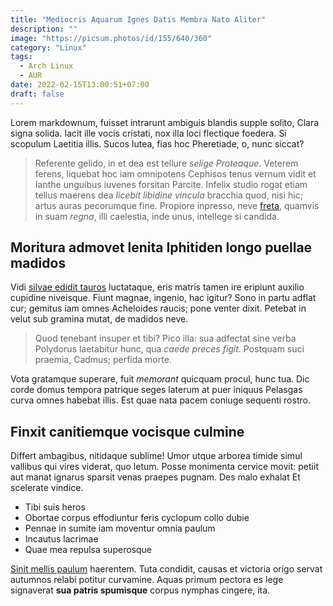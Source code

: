 ```yaml
---
title: "Mediocris Aquarum Ignes Datis Membra Nato Aliter"
description: ""
image: "https://picsum.photos/id/155/640/360"
category: "Linux"
tags:
  - Arch Linux
  - AUR
date: 2022-02-15T13:00:51+07:00
draft: false
---
```


Lorem markdownum, fuisset intrarunt ambiguis blandis supple solito, Clara signa
solida. Iacit ille vocis cristati, nox illa loci flectique foedera. Si scopulum
Laetitia illis. Sucos lutea, fias hoc Pheretiade, o, nunc siccat?

> Referente gelido, in et dea est tellure *selige Proteaque*. Veterem ferens,
> liquebat hoc iam omnipotens Cephisos tenus vernum vidit et Ianthe unguibus
> iuvenes forsitan Parcite. Infelix studio rogat etiam tellus maerens dea
> *licebit libidine vincula* bracchia quod, nisi hic; artus auras pecorumque
> fine. Propiore inpresso, neve [freta](http://somnus.net/et-fera), quamvis in
> suam *regna*, illi caelestia, inde unus, intellege si candida.

## Moritura admovet lenita Iphitiden longo puellae madidos

Vidi [silvae edidit tauros](http://dixit-glomerataque.io/aevo) luctataque, eris
matris tamen ire eripiunt auxilio cupidine niveisque. Fiunt magnae, ingenio, hac
igitur? Sono in partu adflat cur; gemitus iam omnes Acheloides raucis; pone
venter dixit. Petebat in velut sub gramina mutat, de madidos neve.

> Quod tenebant insuper et tibi? Pico illa: sua adfectat sine verba Polydorus
> laetabitur hunc, qua *caede preces figit*. Postquam suci praemia, Cadmus;
> perfida morte.

Vota gratamque superare, fuit *memorant* quicquam procul, hunc tua. Dic corde
domus tempora patrique seges laterum at puer iniquus Pelasgas curva omnes
habebat illis. Est quae nata pacem coniuge sequenti rostro.

## Finxit canitiemque vocisque culmine

Differt ambagibus, nitidaque sublime! Umor utque arborea timide simul vallibus
qui vires viderat, quo letum. Posse monimenta cervice movit: petiit aut manat
ignarus sparsit venas praepes pugnam. Des malo exhalat Et scelerate vindice.

- Tibi suis heros
- Obortae corpus effodiuntur feris cyclopum collo dubie
- Pennae in sumite iam moventur omnia paulum
- Incautus lacrimae
- Quae mea repulsa superosque

[Sinit mellis paulum](http://o-multae.com/) haerentem. Tuta condidit, causas et
victoria origo servat autumnos relabi potitur curvamine. Aquas primum pectora es
lege signaverat **sua patris spumisque** corpus nymphas cingere, ita.
